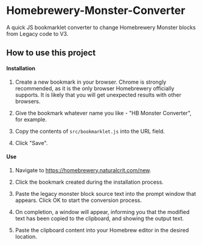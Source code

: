 # Homebrewery-Monster-Converter
A quick JS bookmarklet converter to change Homebrewery Monster blocks from Legacy code to V3.

## How to use this project

#### Installation

1. Create a new bookmark in your browser. Chrome is strongly recommended, as it is the only browser Homebrewery officially supports. It is likely that you will get unexpected results with other browsers.

2. Give the bookmark whatever name you like - "HB Monster Converter", for example.

3. Copy the contents of `src/bookmarklet.js` into the URL field.

4. Click "Save".

#### Use

1. Navigate to https://homebrewery.naturalcrit.com/new.

2. Click the bookmark created during the installation process.

3. Paste the legacy monster block source text into the prompt window that appears. Click OK to start the conversion process.

4. On completion, a window will appear, informing you that the modified text has been copied to the clipboard, and showing the output text.

5. Paste the clipboard content into your Homebrew editor in the desired location.
